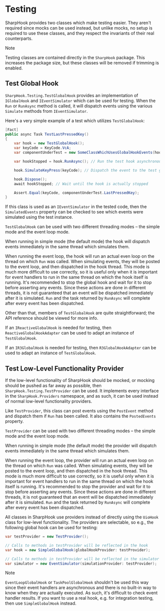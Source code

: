# Testing

SharpHook provides two classes which make testing easier. They aren't required since mocks can be used instead, but
unlike mocks, no setup is required to use these classes, and they respect the invariants of their real counterparts.

> [!NOTE]
> Testing classes are contained directly in the `SharpHook` package. This increases the package size, but these classes
> will be removed if trimming is enabled.

## Test Global Hook

`SharpHook.Testing.TestGlobalHook` provides an implementation of `IGlobalHook` and `IEventSimulator` which can be used
for testing. When the `Run` or `RunAsync` method is called, it will dispatch events using the various `Simulate` methods
from `IEventSimulator`.

Here's a very simple example of a test which utilizes `TestGlobalHook`:

```csharp
[Fact]
public async Task TestLastPressedKey()
{
    var hook = new TestGlobalHook();
    var keyCode = KeyCode.VcA;
    var componentUnderTest = new SomeClassWhichUsesGlobalHookEvents(hook);

    var hookStopped = hook.RunAsync(); // Run the test hook asynchronously

    hook.SimulateKeyPress(keyCode); // Dispatch the event to the test global hook

    hook.Dispose();
    await hookStopped; // Wait until the hook is actually stopped

    Assert.Equal(keyCode, componentUnderTest.LastPressedKey);
}
```

If this class is used as an `IEventSimulator` in the tested code, then the `SimulatedEvents` property can be checked to
see which events were simulated using the test instance.

`TestGlobalHook` can be used with two different threading modes – the simple mode and the event loop mode.

When running in simple mode (the default mode) the hook will dispatch events immediately in the same thread which
simulates them.

When running the event loop, the hook will run an actual even loop on the thread on which `Run` was called. When
simulating events, they will be posted to the event loop, and then dispatched in the hook thread. This mode is much more
difficult to use correctly, so it is useful only when it is important for event handlers to run in the same thread on
which the hook itself is running. It's recommended to stop the global hook and wait for it to stop before asserting any
events. Since these actions are done in different threads, it is not guaranteed that an event will be dispatched
immediately after it is simulated. `Run` and the task returned by `RunAsync` will complete after every event has been
dispatched.

Other than that, members of `TestGlobalHook` are quite straightforward; the API reference should be viewed for more
info.

If an `IReactiveGlobalHook` is needed for testing, then `ReactiveGlobalHookAdapter` can be used to adapt an instance of
`TestGlobalHook`.

If an `IR3GlobalHook` is needed for testing, then `R3GlobalHookAdapter` can be used to adapt an instance of
`TestGlobalHook`.

## Test Low-Level Functionality Provider

If the low-level functionality of SharpHook should be mocked, or mocking should be pushed as far away as possible,
then `SharpHook.Testing.TestProvider` can be used. It implements every interface in the `SharpHook.Providers` namespace,
and as such, it can be used instead of normal low-level functionality providers.

Like `TestProvider`, this class can post events using the `PostEvent` method and dispatch them if `Run` has been
called. It also contains the `PostedEvents` property.

`TestProvider` can be used with two different threading modes – the simple mode and the event loop mode.

When running in simple mode (the default mode) the provider will dispatch events immediately in the same thread which
simulates them.

When running the event loop, the provider will run an actual even loop on the thread on which `Run` was called. When
simulating events, they will be posted to the event loop, and then dispatched in the hook thread. This mode is much more
difficult to use correctly, so it is useful only when it is important for event handlers to run in the same thread on
which the hook itself is running. It's recommended to stop the provider and wait for it to stop before asserting any
events. Since these actions are done in different threads, it is not guaranteed that an event will be dispatched
immediately after it is simulated. `Run` and the task returned by `RunAsync` will complete after every event has been
dispatched.

All classes in SharpHook use providers instead of directly using the `UioHook` class for low-level functionality.
The providers are selectable, so e.g., the following global hook can be used for testing:

```csharp
var testProvider = new TestProvider();

// Calls to methods in testProvider will be reflected in the hook
var hook = new SimpleGlobalHook(globalHookProvider: testProvider);

// Calls to methods in testProvider will be reflected in the simulator
var simulator = new EventSimulator(simulationProvider: testProvider);
```

> [!NOTE]
> `EventLoopGlobalHook` or `TaskPoolGlobalHook` shouldn't be used this way since their event handlers are asynchronous
> and there is no built-in way to know when they are actually executed. As such, it's difficult to check event handler
> results. If you want to use a real hook, e.g. for integration testing, then use `SimpleGlobalHook` instead.
